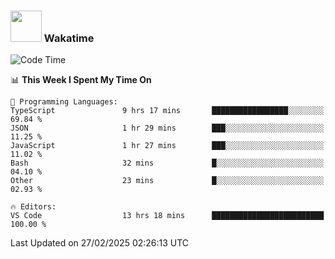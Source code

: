 ### <img src="https://media.giphy.com/media/VgCDAzcKvsR6OM0uWg/giphy.gif" width="50"> Wakatime

  <!--START_SECTION:waka-->
![Code Time](http://img.shields.io/badge/Code%20Time-1%2C505%20hrs%2020%20mins-blue)

📊 **This Week I Spent My Time On** 

```text
💬 Programming Languages: 
TypeScript               9 hrs 17 mins       █████████████████░░░░░░░░   69.84 % 
JSON                     1 hr 29 mins        ███░░░░░░░░░░░░░░░░░░░░░░   11.25 % 
JavaScript               1 hr 27 mins        ███░░░░░░░░░░░░░░░░░░░░░░   11.02 % 
Bash                     32 mins             █░░░░░░░░░░░░░░░░░░░░░░░░   04.10 % 
Other                    23 mins             █░░░░░░░░░░░░░░░░░░░░░░░░   02.93 % 

🔥 Editors: 
VS Code                  13 hrs 18 mins      █████████████████████████   100.00 % 
```


 Last Updated on 27/02/2025 02:26:13 UTC
<!--END_SECTION:waka-->
